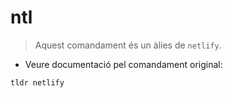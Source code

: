 # ntl

> Aquest comandament és un àlies de `netlify`.

- Veure documentació pel comandament original:

`tldr netlify`
